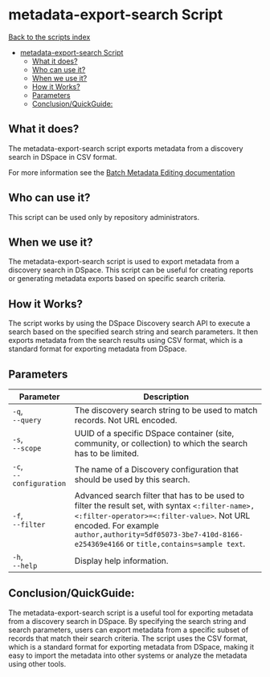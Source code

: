 # metadata-export-search Script
[Back to the scripts index](index.md)
<!-- TOC -->
* [metadata-export-search Script](#metadata-export-search-script)
  * [What it does?](#what-it-does)
  * [Who can use it?](#who-can-use-it)
  * [When we use it?](#when-we-use-it)
  * [How it Works?](#how-it-works)
  * [Parameters](#parameters)
  * [Conclusion/QuickGuide:](#conclusionquickguide)
<!-- TOC -->
## What it does?

The metadata-export-search script exports metadata from a discovery search in DSpace in CSV format.

For more information see the [Batch Metadata Editing documentation](https://wiki.lyrasis.org/display/DSDOC7x/Batch+Metadata+Editing)

## Who can use it?

This script can be used only by repository administrators.

## When we use it?

The metadata-export-search script is used to export metadata from a discovery search in DSpace. This script can be
useful for creating reports or generating metadata exports based on specific search criteria.


## How it Works?

The script works by using the DSpace Discovery search API to execute a search based on the specified search string and
search parameters. It then exports metadata from the search results using CSV format, which
is a standard format for exporting metadata from DSpace.

## Parameters

| Parameter                    | Description                                                                                                                                                                                                                                                 |
|------------------------------|-------------------------------------------------------------------------------------------------------------------------------------------------------------------------------------------------------------------------------------------------------------|
| `-q`, <br/>`--query`         | The discovery search string to be used to match records. Not URL encoded.                                                                                                                                                                                   |
| `-s`, <br/>`--scope`         | UUID of a specific DSpace container (site, community, or collection) to which the search has to be limited.                                                                                                                                                 |
| `-c`, <br/>`--configuration` | The name of a Discovery configuration that should be used by this search.                                                                                                                                                                                   |
| `-f`, <br/>`--filter`        | Advanced search filter that has to be used to filter the result set, with syntax `<:filter-name>,<:filter-operator>=<:filter-value>`. Not URL encoded. For example `author,authority=5df05073-3be7-410d-8166-e254369e4166` or `title,contains=sample text`. |
| `-h`, <br/>`--help`          | Display help information.                                                                                                                                                                                                                                   |

## Conclusion/QuickGuide:

The metadata-export-search script is a useful tool for exporting metadata from a discovery search in DSpace. By
specifying the search string and search parameters, users can export metadata from a specific subset of records that
match their search criteria. The script uses the CSV format, which is a standard format for
exporting metadata from DSpace, making it easy to import the metadata into other systems or analyze the metadata using
other tools.
